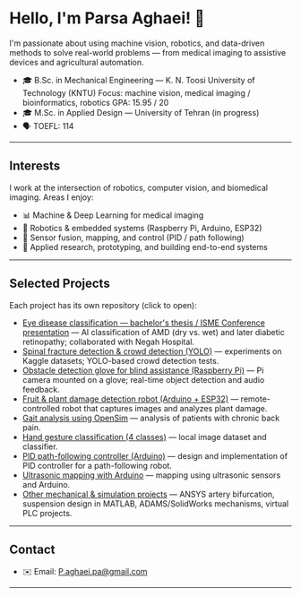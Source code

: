 # Hello, I'm Parsa Aghaei! 👋

I'm passionate about using machine vision, robotics, and data-driven methods to solve real-world problems — from medical imaging to assistive devices and agricultural automation.

- 🎓 B.Sc. in Mechanical Engineering — K. N. Toosi University of Technology (KNTU)
  Focus: machine vision, medical imaging / bioinformatics, robotics
  GPA: 15.95 / 20
- 🎓 M.Sc. in Applied Design — University of Tehran (in progress)
- 🗣️ TOEFL: 114

---

## Interests

I work at the intersection of robotics, computer vision, and biomedical imaging. Areas I enjoy:

- 📊 Machine & Deep Learning for medical imaging
- 🤖 Robotics & embedded systems (Raspberry Pi, Arduino, ESP32)
- 🧭 Sensor fusion, mapping, and control (PID / path following)
- 🧪 Applied research, prototyping, and building end-to-end systems

---

## Selected Projects

Each project has its own repository (click to open):

- [Eye disease classification — bachelor's thesis / ISME Conference presentation](https://github.com/Parsa-Aghaei/eye-disease-classification) — AI classification of AMD (dry vs. wet) and later diabetic retinopathy; collaborated with Negah Hospital.
- [Spinal fracture detection & crowd detection (YOLO)](https://github.com/Parsa-Aghaei/spinal-fracture-detection) — experiments on Kaggle datasets; YOLO-based crowd detection tests.
- [Obstacle detection glove for blind assistance (Raspberry Pi)](https://github.com/Parsa-Aghaei/obstacle-glove) — Pi camera mounted on a glove; real-time object detection and audio feedback.
- [Fruit & plant damage detection robot (Arduino + ESP32)](https://github.com/Parsa-Aghaei/fruit-damage-robot) — remote-controlled robot that captures images and analyzes plant damage.
- [Gait analysis using OpenSim](https://github.com/Parsa-Aghaei/gait-analysis) — analysis of patients with chronic back pain.
- [Hand gesture classification (4 classes)](https://github.com/Parsa-Aghaei/hand-gesture-classifier) — local image dataset and classifier.
- [PID path-following controller (Arduino)](https://github.com/Parsa-Aghaei/pid-path-following) — design and implementation of PID controller for a path-following robot.
- [Ultrasonic mapping with Arduino](https://github.com/Parsa-Aghaei/ultrasonic-mapping) — mapping using ultrasonic sensors and Arduino.
- [Other mechanical & simulation projects](https://github.com/Parsa-Aghaei/other-mech-projects) — ANSYS artery bifurcation, suspension design in MATLAB, ADAMS/SolidWorks mechanisms, virtual PLC projects.

---

## Contact
- ✉️ Email: P.aghaei.pa@gmail.com

---
